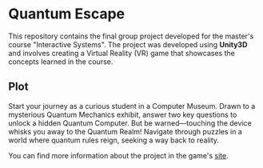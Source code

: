 # Quantum Escape

This repository contains the final group project developed for the master's course "Interactive Systems". The project was developed using **Unity3D** and involves creating a Virtual Reality (VR) game that showcases the concepts learned in the course. 

## Plot
Start your journey as a curious student in a Computer Museum. Drawn to a mysterious Quantum Mechanics exhibit, answer two key questions to unlock a hidden Quantum Computer. But be warned—touching the device whisks you away to the Quantum Realm! Navigate through puzzles in a world where quantum rules reign, seeking a way back to reality.

You can find more information about the project in the game's [site](https://mariangelapol.github.io/M110_INTERACTIVE_SYSTEMS/#about).
